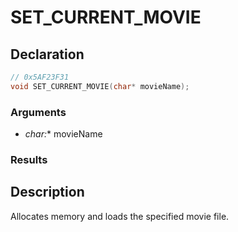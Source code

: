 # SET_CURRENT_MOVIE

## Declaration
```cpp
// 0x5AF23F31
void SET_CURRENT_MOVIE(char* movieName);
```

### Arguments
- **char*:** movieName

### Results

## Description
Allocates memory and loads the specified movie file.